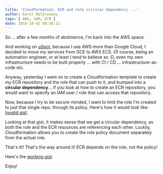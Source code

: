 ```yaml
---
title: 'Cloudformation, ECR and role circular dependency ...'
author: Karel Malbroukou
tags: [ AWS, IAM, ECR ]
date: 2016-10-02 08:50:12
---
```


So ... after a few months of abstinence, I'm back into the AWS space.

And working on [uSpot](http://uspot.io/), because I use AWS more than Google Cloud, I decided to move my services from GCE to AWS ECS.
Of course, being an automation engineer, or at least I tend to believe so :D, even my own infrastructure needs to be built properly ... with CI / CD ... infrastructure-as-code etc.

Anyway, yesterday I went on to create a Cloudformation template to create my ECR repository and the role that can push to it, and bumped into a **circular dependency**...
If you look at how to create an ECR repository, you would want to specify an IAM user / role that can access that repository.

Now, because I try to be secure-minded, I want to limit the role I'm created to just that single repo, through its policy.
Here's how it would look like: [Invalid gist](https://gist.github.com/labrute974/034729ad1db74ed16dfdb01d507bbb2e).

Looking at that gist, it makes sense that we get a circular dependency, as both the role and the ECR resources are referencing each other.
Luckily, Cloudformation allows you to create the role policy document separately from the actual role.

That's it!! That's the way around it! ECR depends on the role, not the policy!

Here's the [working gist](https://gist.github.com/labrute974/52da3f0273e62c6ced5bbafccee044d6).

Enjoy!
